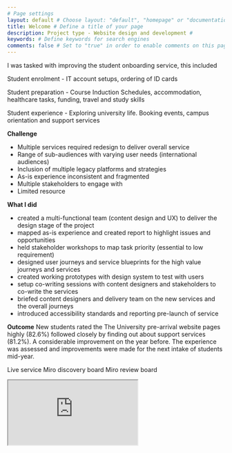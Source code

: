 ```yaml
---
# Page settings
layout: default # Choose layout: "default", "homepage" or "documentation-archive"
title: Welcome # Define a title of your page
description: Project type - Website design and development # 
keywords: # Define keywords for search engines
comments: false # Set to "true" in order to enable comments on this page. Make sure you properly setup "disqus_forum_shortname" variable in "_config.yml"
---
```


I was tasked with improving the student onboarding service, this included

Student enrolment - IT account setups, ordering of ID cards

Student preparation - Course Induction Schedules, accommodation, healthcare tasks, funding, travel and study skills

Student experience - Exploring university life. Booking events, campus orientation and support services

**Challenge**

- Multiple services required redesign to deliver overall service
- Range of sub-audiences with varying user needs (international audiences)
- Inclusion of multiple legacy platforms and strategies
- As-is experience inconsistent and fragmented
- Multiple stakeholders to engage with 
- Limited resource


**What I did**

- created a multi-functional team (content design and UX) to deliver the design stage of the project
- mapped as-is experience and created report to highlight issues and opportunities
- held stakeholder workshops to map task priority (essential to low requirement)
- designed user journeys and service blueprints for the high value journeys and services
- created working prototypes with design system to test with users
- setup co-writing sessions with content designers and stakeholders to co-write the services
- briefed content designers and delivery team on the new services and the overall journeys 
- introduced accessibility standards and reporting pre-launch of service

**Outcome**
New students rated the The University pre-arrival website pages highly (82.6%) followed closely by finding out about support services (81.2%). A considerable improvement on the year before. The experience was assessed and improvements were made for the next intake of students mid-year.

Live service
Miro discovery board
Miro review board

<iframe src="https://miro.com/app/board/o9J_lWo2F0Q=/?invite_link_id=588182600230" title="Miro discovery board"></iframe>
